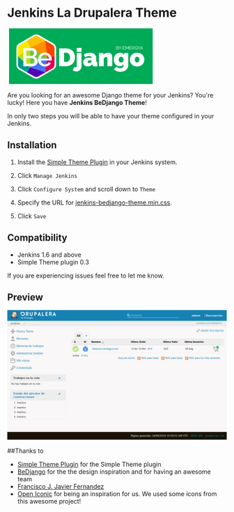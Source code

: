 # Jenkins La Drupalera Theme

<img src="http://jenkins.io/images/logo_128.png" alt="" />
<img src="src/img/bedjango_logo.png" alt="" height="128" />

Are you looking for an awesome Django theme for your Jenkins? You're lucky! Here you have **Jenkins BeDjango Theme**!

In only two steps you will be able to have your theme configured in your Jenkins.

## Installation

1. Install the [Simple Theme Plugin][jenkins-simple-theme] in your Jenkins system.

1. Click `Manage Jenkins`

1. Click `Configure System` and scroll down to `Theme`

1. Specify the URL for [jenkins-bedjango-theme.min.css][jenkins-simple-theme-min].

1. Click `Save`

## Compatibility
- Jenkins 1.6 and above
- Simple Theme plugin 0.3

If you are experiencing issues feel free to let me know.

## Preview

<img src="src/img/BeDjangoLook%26Feel.png" />

##Thanks to
- [Simple Theme Plugin][jenkins-simple-theme] for the Simple Theme plugin
- [BeDjango][bedjango] for the the design inspiration and for having an awesome team
- [Francisco J. Javier Fernandez][jfernandez89]
- [Open Iconic][open-iconic] for being an inspiration for us. We used some icons from this awesome project!


[jenkins-simple-theme]: https://wiki.jenkins-ci.org/display/JENKINS/Simple+Theme+Plugin
[jenkins-simple-theme-min]: https://cdn.rawgit.com/agomezmoron/jenkins-simple-theme-bedjango/master/dist/css/jenkins-bedjango-theme.min.css
[bedjango]: http://www.lbedjango.com/
[jfernandez89]: https://github.com/jfernandez89
[open-iconic]: https://github.com/iconic/open-iconic
